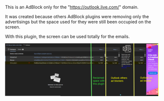  This is an AdBlock only for the "https://outlook.live.com/" domain.

 It was created because others AdBlock plugins were removing only the advertisings but the space used for they were still been occupied on the screen. 

 With this plugin, the screen can be used totally for the emails.
 
 ![alt text](https://github.com/MatFlorentino/Outlook-noAds/blob/master/example.png?raw=true)
